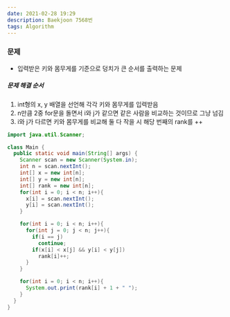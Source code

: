 ```yaml
---
date: 2021-02-28 19:29
description: Baekjoon 7568번
tags: Algorithm
---
```


### 문제
* 입력받은 키와 몸무게를 기준으로 덩치가 큰 순서를 출력하는 문제

##### 문제 해결 순서
1. int형의 x, y 배열을 선언해 각각 키와 몸무게를 입력받음
2. n만큼 2중 for문을 돌면서 i와 j가 같으면 같은 사람을 비교하는 것이므로 그냥 넘김
3. i와 j가 다르면 키와 몸무게를 비교해 둘 다 작을 시 해당 번째의 rank를 ++

```java
import java.util.Scanner;

class Main {
  public static void main(String[] args) {
    Scanner scan = new Scanner(System.in);
    int n = scan.nextInt();
    int[] x = new int[n];
    int[] y = new int[n];
    int[] rank = new int[n];
    for(int i = 0; i < n; i++){
      x[i] = scan.nextInt();
      y[i] = scan.nextInt();
    }

    for(int i = 0; i < n; i++){
      for(int j = 0; j < n; j++){
        if(i == j)
          continue;
        if(x[i] < x[j] && y[i] < y[j])
          rank[i]++;
      }
    }

    for(int i = 0; i < n; i++){
      System.out.print(rank[i] + 1 + " ");
    }
  }
}
```
